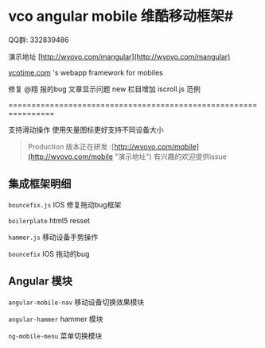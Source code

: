 # vco angular mobile 维酷移动框架#

QQ群: 332839486 

演示地址 [http://wvovo.com/mangular](http://wvovo.com/mangular)

[vcotime.com](http://vcotime.com) 's webapp framework for mobiles


修复 @翔 报的bug 文章显示问题 new 栏目增加 iscroll.js 范例

================================================================

支持滑动操作 使用矢量图标更好支持不同设备大小

> Production 版本正在研发  :[http://wvovo.com/mobile](http://wvovo.com/mobile "演示地址") 有兴趣的欢迎提供issue

## 集成框架明细 ##

`bouncefix.js` IOS 修复拖动bug框架

`boilerplate` html5 resset

`hammer.js` 移动设备手势操作

`bouncefix` IOS 拖动的bug

## Angular 模块 ##

`angular-mobile-nav` 移动设备切换效果模块

`angular-hammer` hammer 模块

`ng-mobile-menu` 菜单切换模块






